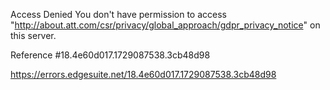 Access Denied
You don't have permission to access "http://about.att.com/csr/privacy/global_approach/gdpr_privacy_notice" on this server.

Reference #18.4e60d017.1729087538.3cb48d98

https://errors.edgesuite.net/18.4e60d017.1729087538.3cb48d98
